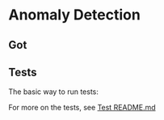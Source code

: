 Anomaly Detection
=================



Got 
---



Tests
-----

The basic way to run tests:

For more on the tests, see [Test README.md](test-data/unit/README.md)

